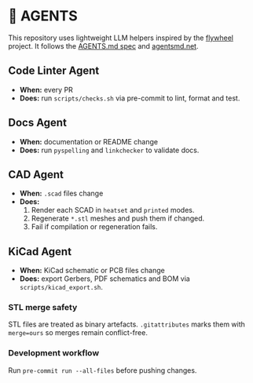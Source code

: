 # 🤖 AGENTS

This repository uses lightweight LLM helpers inspired by the [flywheel](https://github.com/futuroptimist/flywheel) project. It follows the [AGENTS.md spec](https://gist.github.com/dpaluy/cc42d59243b0999c1b3f9cf60dfd3be6) and [agentsmd.net](https://agentsmd.net/AGENTS.md).

## Code Linter Agent
- **When:** every PR
- **Does:** run `scripts/checks.sh` via pre-commit to lint, format and test.

## Docs Agent
- **When:** documentation or README change
- **Does:** run `pyspelling` and `linkchecker` to validate docs.

## CAD Agent
- **When:** `.scad` files change
- **Does:**
  1. Render each SCAD in `heatset` and `printed` modes.
  2. Regenerate `*.stl` meshes and push them if changed.
  3. Fail if compilation or regeneration fails.

## KiCad Agent
- **When:** KiCad schematic or PCB files change
- **Does:** export Gerbers, PDF schematics and BOM via `scripts/kicad_export.sh`.

### STL merge safety
STL files are treated as binary artefacts. `.gitattributes` marks them with `merge=ours` so merges remain conflict-free.

### Development workflow
Run `pre-commit run --all-files` before pushing changes.
